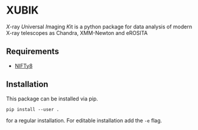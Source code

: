 # XUBIK

*X*-ray *U*niversal *I*maging *K*it is a python package for data analysis of modern X-ray telescopes as Chandra, XMM-Newton and eROSITA

## Requirements
- [NIFTy8](https://gitlab.mpcdf.mpg.de/ift/nifty) 
## Installation

This package can be installed via pip. 

    pip install --user .

for a regular installation. For editable installation add the `-e` flag. 

